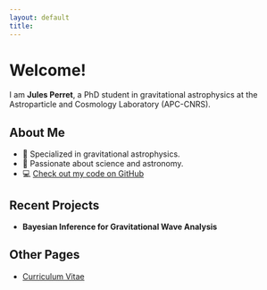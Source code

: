 ```yaml
---
layout: default
title: 
---
```


# Welcome!

I am **Jules Perret**, a PhD student in gravitational astrophysics at the Astroparticle and Cosmology Laboratory (APC-CNRS).

## About Me
- 🔭 Specialized in gravitational astrophysics.
- 🚀 Passionate about science and astronomy.
- 💻 [Check out my code on GitHub](https://github.com/jperret21)

## Recent Projects
- **Bayesian Inference for Gravitational Wave Analysis**



## Other Pages
- [Curriculum Vitae](about.md)